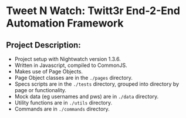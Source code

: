 # Tweet N Watch: Twitt3r End-2-End Automation Framework

## Project Description:
* Project setup with Nightwatch version 1.3.6.
* Written in Javascript, compiled to CommonJS.
* Makes use of Page Objects.
* Page Object classes are in the `./pages` directory.
* Specs scripts are in the `./tests` directory, grouped into directory by page or functionality.
* Mock data (eg usernames and pws) are in `./data` directory.
* Utility functions are in `./utils` directory. 
* Commands are in `./commands` directory.